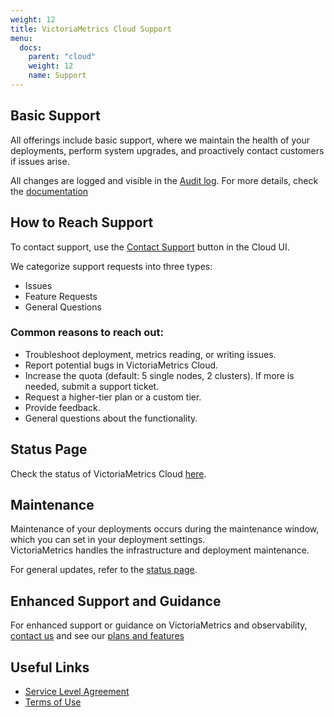 ```yaml
---
weight: 12
title: VictoriaMetrics Cloud Support
menu:
  docs:
    parent: "cloud"
    weight: 12
    name: Support
---
```

## Basic Support
All offerings include basic support, where we maintain the health of your deployments, perform system upgrades, and proactively contact customers if issues arise.

All changes are logged and visible in the [Audit log](https://console.victoriametrics.cloud/audit ). For more details, check the [documentation](https://docs.victoriametrics.com/victoriametrics-cloud/audit-logs/) 

## How to Reach Support
To contact support, use the [Contact Support](https://console.victoriametrics.cloud/contact_support) button in the Cloud UI.

We categorize support requests into three types:
- Issues
- Feature Requests
- General Questions

### Common reasons to reach out:
- Troubleshoot deployment, metrics reading, or writing issues.
- Report potential bugs in VictoriaMetrics Cloud.
- Increase the quota (default: 5 single nodes, 2 clusters). If more is needed, submit a support ticket.
- Request a higher-tier plan or a custom tier.
- Provide feedback.
- General questions about the functionality.

## Status Page
Check the status of VictoriaMetrics Cloud [here](https://status.victoriametrics.com/).

## Maintenance
Maintenance of your deployments occurs during the maintenance window, which you can set in your deployment settings.  
VictoriaMetrics handles the infrastructure and deployment maintenance.

For general updates, refer to the [status page](#status-page).

## Enhanced Support and Guidance
For enhanced support or guidance on VictoriaMetrics and observability, [contact us](https://victoriametrics.com/contact-us/) and see our [plans and features](https://victoriametrics.com/plans-features/)

## Useful Links
- [Service Level Agreement](https://victoriametrics.com/legal/cloud/terms-of-service/#service-levels)
- [Terms of Use](https://victoriametrics.com/legal/cloud/terms-of-service/)
